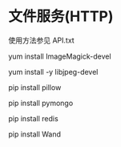 # 文件服务(HTTP)


<p>使用方法参见 API.txt</p>

yum install ImageMagick-devel

yum install -y libjpeg-devel

pip install pillow

pip install pymongo

pip install redis

pip install Wand
